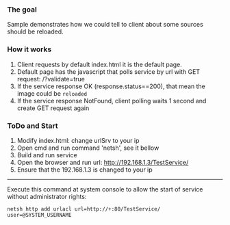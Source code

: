 ### The goal

Sample demonstrates how we could tell to client about some sources should be reloaded.

### How it works

1. Client requests by default index.html it is the default page.
2. Default page has the javascript that polls service by url with GET request: /?validate=true
3. If the service response OK (response.status==200), that mean the image could be `reloaded`
4. If the service response NotFound, client polling waits 1 second and create GET request again

### ToDo and Start

1. Modify index.html: change urlSrv to your ip
2. Open cmd and run command 'netsh', see it bellow
3. Build and run service
4. Open the browser and run url: http://192.168.1.3/TestService/
5. Ensure that the 192.168.1.3 is changed to your ip 
----
Execute this command at system console to allow the start of service without administrator rights:
```
netsh http add urlacl url=http://+:80/TestService/ user=@SYSTEM_USERNAME
```


